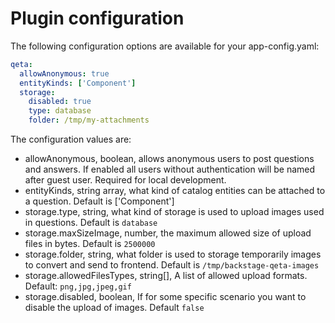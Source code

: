 # Plugin configuration

The following configuration options are available for your app-config.yaml:

```yaml
qeta:
  allowAnonymous: true
  entityKinds: ['Component']
  storage:
    disabled: true
    type: database
    folder: /tmp/my-attachments
```

The configuration values are:

- allowAnonymous, boolean, allows anonymous users to post questions and answers. If enabled all users without authentication will be named after guest user. Required for local development.
- entityKinds, string array, what kind of catalog entities can be attached to a question. Default is ['Component']
- storage.type, string, what kind of storage is used to upload images used in questions. Default is `database`
- storage.maxSizeImage, number, the maximum allowed size of upload files in bytes. Default is `2500000`
- storage.folder, string, what folder is used to storage temporarily images to convert and send to frontend. Default is `/tmp/backstage-qeta-images`
- storage.allowedFilesTypes, string[], A list of allowed upload formats. Default: `png,jpg,jpeg,gif`
- storage.disabled, boolean, If for some specific scenario you want to disable the upload of images. Default `false`
